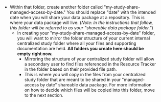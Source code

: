 <!-- managed access date intro -->

* Within that folder, create another folder called "my-study-share-managed-access-by-date." You should replace "date" with the intended date when you will share your data package at a repository. This is where your data package will live. (*Note: In the instructions that follow, this folder will be referred to as your "shareable data package folder."*)
  * In creating your "my-study-share-managed-access-by-date" folder, you will want to mirror the folder structure of your current internal centralized study folder where all your files and supporting documentation are held. **All folders you create here should be empty right now.**
    * Mirroring the structure of your centralized study folder will allow a secondary user to find files referenced in the Resource Tracker in the folder based on their provided file path.
    * This is where you will copy in the files from your centralized study folder that are meant to be shared in your "managed-access by date" shareable data package. For more information on how to decide which files will be copied into this folder, move to the next section.